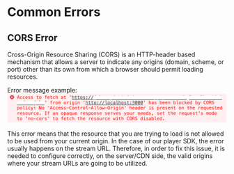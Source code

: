 # Common Errors

## CORS Error

Cross-Origin Resource Sharing (CORS) is an HTTP-header based mechanism that allows a server to indicate any origins (domain, scheme, or port) other than its own from which a browser should permit loading resources.

Error message example:
![Alt text](<cors-error (1).png>)

This error means that the resource that you are trying to load is not allowed to be used from your current origin. In the case of our player SDK, the error usually happens on the stream URL. Therefore, in order to fix this issue, it is needed to configure correctly, on the server/CDN side, the valid origins where your stream URLs are going to be utilized.
